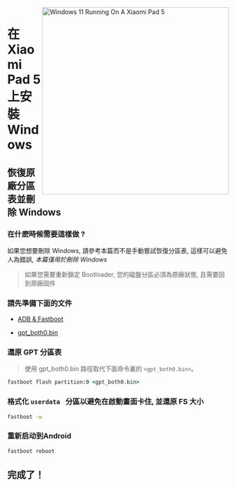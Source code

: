 <img align="right" src="https://raw.githubusercontent.com/erdilS/Port-Windows-11-Xiaomi-Pad-5/main/nabu.png" width="425" alt="Windows 11 Running On A Xiaomi Pad 5">

# 在 Xiaomi Pad 5 上安裝 Windows

## 恢復原廠分區表並刪除 Windows

### 在什麽時候需要這樣做 ?

如果您想要刪除 Windows, 請參考本篇而不是手動嘗試恢復分區表, 這樣可以避免人為錯誤, *本篇僅用於刪除 Windows*
> 如果您需要重新鎖定 Bootloader, 您的磁盤分區必須為原廠狀態, 且需要回到原廠固件

### 請先準備下面的文件
- [ADB & Fastboot](https://developer.android.com/studio/releases/platform-tools)
  
- [gpt_both0.bin](https://github.com/erdilS/Port-Windows-11-Xiaomi-Pad-5/releases/download/1.0/gpt_both0.bin)

### 還原 GPT 分區表
> 使用 gpt_both0.bin 路徑取代下面命令裏的 ```<gpt_both0.bin>```。
```cmd
fastboot flash partition:0 <gpt_both0.bin>
```

### 格式化  ```userdata ``` 分區以避免在啟動畫面卡住, 並還原 FS 大小
```cmd
fastboot -w
```


### 重新启动到Android
```cmd
fastboot reboot 
```
## 完成了！
